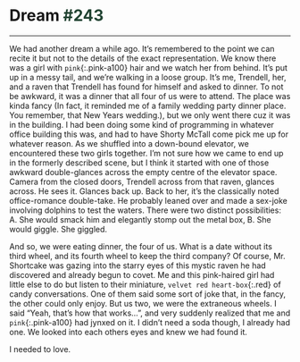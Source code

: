 
# Dream <span style="color: #243">#243</span>
_________

We had another dream a while ago. It’s remembered to the point we can recite it but not to the details of the exact representation. We know there was a girl with `pink`{:.pink-a100} hair and we watch her from behind. It’s put up in a messy tail, and we’re walking in a loose group. It’s me, Trendell, her, and a raven that Trendell has found for himself and asked to dinner. To not be awkward, it was a dinner that all four of us were to attend. The place was kinda fancy (In fact, it reminded me of a family wedding party dinner place. You remember, that New Years wedding.), but we only went there cuz it was in the building. I had been doing some kind of programming in whatever office building this was, and had to have Shorty McTall come pick me up for whatever reason. As we shuffled into a down-bound elevator, we encountered these two girls together. I’m not sure how we came to end up in the formerly described scene, but I think it started with one of those awkward double-glances across the empty centre of the elevator space. Camera from the closed doors, Trendell across from that raven, glances across. He sees it. Glances back up. Back to her, it’s the classically noted office-romance double-take. He probably leaned over and made a sex-joke involving dolphins to test the waters. There were two distinct possibilities: A. She would smack him and elegantly stomp out the metal box, B. She would giggle. She giggled.

And so, we were eating dinner, the four of us. What is a date without its third wheel, and its fourth wheel to keep the third company? Of course, Mr. Shortcake was gazing into the starry eyes of this mystic raven he had discovered and already begun to covet. Me and this pink-haired girl had little else to do but listen to their miniature, `velvet red heart-box`{:.red} of candy conversations. One of them said some sort of joke that, in the fancy, the other could only enjoy. But us two, we were the extraneous wheels. I said “Yeah, that’s how that works…”, and very suddenly realized that me and `pink`{:.pink-a100} had jynxed on it. I didn’t need a soda though, I already had one. We looked into each others eyes and knew we had found it.

I needed to love.
